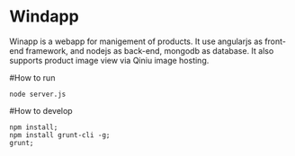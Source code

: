 # Windapp
  Winapp is a webapp for manigement of products. It use angularjs as front-end framework, and nodejs as back-end, mongodb as database. It also supports product image view via Qiniu image hosting.

#How to run
  ```
  node server.js
  ```
#How to develop
  ```shell
  npm install;
  npm install grunt-cli -g;
  grunt;
